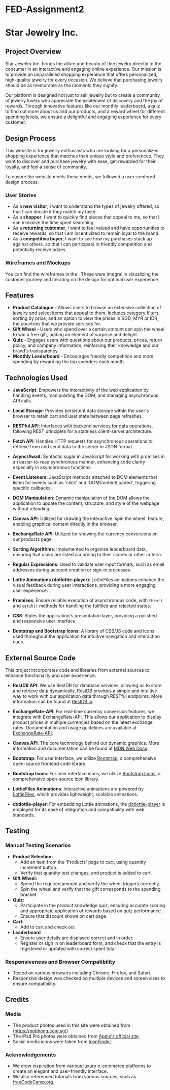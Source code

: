 # FED-Assignment2
# Star Jewelry Inc.

## Project Overview

Star Jewelry Inc. brings the allure and beauty of fine jewelry directly to the consumer in an interactive and engaging online experience. Our mission is to provide an unparalleled shopping experience that offers personalized, high-quality jewelry for every occasion. We believe that purchasing jewelry should be as memorable as the moments they signify.

Our platform is designed not just to sell jewelry but to create a community of jewelry lovers who appreciate the excitement of discovery and the joy of rewards. Through innovative features like our monthly leaderboard, a quiz to find out more about us and our products, and a reward wheel for different spending levels, we ensure a delightful and engaging experience for every customer.

## Design Process

This website is for jewelry enthusiasts who are looking for a personalized shopping experience that matches their unique style and preferences. They want to discover and purchase jewelry with ease, get rewarded for their loyalty, and feel a sense of community.

To ensure the website meets these needs, we followed a user-centered design process:

### User Stories

- As a **new visitor**, I want to understand the types of jewelry offered, so that I can decide if they match my taste.
- As a **shopper**, I want to quickly find pieces that appeal to me, so that I can minimize the time spent searching.
- As a **returning customer**, I want to feel valued and have opportunities to receive rewards, so that I am incentivized to remain loyal to the brand.
- As a **competitive buyer**, I want to see how my purchases stack up against others, so that I can participate in friendly competition and potentially receive prizes.

### Wireframes and Mockups

You can find the wireframes in the . These were integral in visualizing the customer journey and iterating on the design for optimal user experience.

## Features

- **Product Catalogue** - Allows users to browse an extensive collection of jewelry and select items that appeal to them. Includes category filters, sorting by price, and an option to view the prices in SGD, MYR or IDR, the countries that we provide services for.
- **Gift Wheel** - Users who spend over a certain amount can spin the wheel to win a free gift, adding an element of surprise and delight.
- **Quiz** - Engages users with questions about our products, prices, return policy, and company information, reinforcing their knowledge and our brand's transparency.
- **Monthly Leaderboard** - Encourages friendly competition and more spending by rewarding the top spenders each month.


## Technologies Used

- **JavaScript**: Empowers the interactivity of the web application by handling events, manipulating the DOM, and managing asynchronous API calls.

- **Local Storage**: Provides persistent data storage within the user's browser to retain cart and user state between page refreshes.

- **RESTful API**: Interfaces with backend services for data operations, following REST principles for a stateless client-server architecture.

- **Fetch API**: Handles HTTP requests for asynchronous operations to retrieve from and send data to the server in JSON format.

- **Async/Await**: Syntactic sugar in JavaScript for working with promises in an easier-to-read synchronous manner, enhancing code clarity especially in asynchronous functions.

- **Event Listeners**: JavaScript methods attached to DOM elements that listen for events such as 'click' and 'DOMContentLoaded', triggering specific callbacks.

- **DOM Manipulation**: Dynamic manipulation of the DOM allows the application to update the content, structure, and style of the webpage without reloading.

- **Canvas API**: Utilized for drawing the interactive 'spin the wheel' feature, enabling graphical content directly in the browser.

- **ExchangeRate API**: Utilized for showing the currency conversions on our products page.

- **Sorting Algorithms**: Implemented to organize leaderboard data, ensuring that users are listed according to their scores or other criteria.

- **Regular Expressions**: Used to validate user input formats, such as email addresses during account creation or sign-in processes.

- **Lottie Animations (dotlottie-player)**: LottieFiles animations enhance the visual feedback during user interactions, providing a more engaging user experience.

- **Promises**: Ensure reliable execution of asynchronous code, with `then()` and `catch()` methods for handling the fulfilled and rejected states.

- **CSS**: Styles the application's presentation layer, providing a polished and responsive user interface.

- **Bootstrap and Bootstrap Icons**: A library of CSS/JS code and icons used throughout the application for intuitive navigation and interaction cues.


## External Source Code

This project incorporates code and libraries from external sources to enhance functionality and user experience:

- **RestDB API**: We use RestDB for database services, allowing us to store and retrieve data dynamically. RestDB provides a simple and intuitive way to work with our application data through RESTful endpoints. More information can be found at [RestDB.io](https://restdb.io/).

- **ExchangeRate-API**: For real-time currency conversion features, we integrate with ExchangeRate-API. This allows our application to display product prices in multiple currencies based on the latest exchange rates. Documentation and usage guidelines are available at [ExchangeRate-API](https://www.exchangerate-api.com/).

- **Canvas API**: The core technology behind our dynamic graphics. More information and documentation can be found at [MDN Web Docs](https://developer.mozilla.org/en-US/docs/Web/API/Canvas_API).

- **Bootstrap**: For user interface, we utilize [Bootstrap](https://getbootstrap.com/), a comprehensive open-source frontend code library.

- **Bootstrap Icons**: For user interface icons, we utilize [Bootstrap Icons](https://icons.getbootstrap.com/), a comprehensive open-source icon library.

- **LottieFiles Animations**: Interactive animations are powered by [LottieFiles](https://lottiefiles.com/), which provides lightweight, scalable animations.

- **dotlottie-player**: For embedding Lottie animations, the [dotlottie-player](https://dotlottie.io/) is employed for its ease of integration and compatibility with web standards.


## Testing

### Manual Testing Scenarios

- **Product Selection:**
  - Add an item from the 'Products' page to cart, using quantity increment button.
  - Verify that quantity text changes, and product is added to cart.
- **Gift Wheel:**
  - Spend the required amount and verify the wheel triggers correctly.
  - Spin the wheel and verify that the gift corresponds to the spending bracket.
- **Quiz:**
  - Participate in the product knowledge quiz, ensuring accurate scoring and appropriate application of rewards based on quiz performance.
  - Ensure that discount shows on cart page.
- **Cart:**
  - Add to cart and check out
- **Leaderboard**
  - Ensure user details are displayed correct and in order.
  - Register or sign in on leaderboard form, and check that the entry is registered or updated with correct spent total.

### Responsiveness and Browser Compatibility

- Tested on various browsers including Chrome, Firefox, and Safari.
- Responsive design was checked on multiple devices and screen sizes to ensure compatibility.


## Credits

### Media

- The product photos used in this site were obtained from (https://pohheng.com.sg/)
- The iPad Pro photos were obtained from [Apple's official site](https://www.apple.com/sg/ipad-pro/).
- Social media icons were taken from [IconFinder](https://www.iconfinder.com/).

### Acknowledgements

- We drew inspiration from various luxury e-commerce platforms to create an elegant and user-friendly interface.
- We also referenced tutorials from various sources, such as [freeCodeCamp.org](https://www.youtube.com/c/Freecodecamp).

